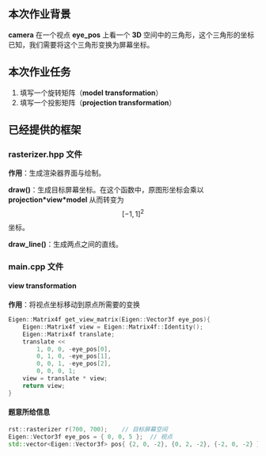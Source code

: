 ## 本次作业背景

 **camera** 在一个视点 **eye_pos** 上看一个 **3D** 空间中的三角形，这个三角形的坐标已知，我们需要将这个三角形变换为屏幕坐标。

## 本次作业任务

1. 填写一个旋转矩阵（**model transformation**）
2. 填写一个投影矩阵（**projection transformation**）

## 已经提供的框架

### rasterizer.hpp 文件

**作用**：生成渲染器界面与绘制。

**draw()**：生成目标屏幕坐标。在这个函数中，原图形坐标会乘以 **projection\*view\*model** 从而转变为 $$[-1,1]^2$$ 坐标。

**draw_line()**：生成两点之间的直线。

### main.cpp 文件

#### view transformation

**作用**：将视点坐标移动到原点所需要的变换

```c++
Eigen::Matrix4f get_view_matrix(Eigen::Vector3f eye_pos){
    Eigen::Matrix4f view = Eigen::Matrix4f::Identity();
    Eigen::Matrix4f translate;
    translate <<
        1, 0, 0, -eye_pos[0],
        0, 1, 0, -eye_pos[1],
        0, 0, 1, -eye_pos[2],
        0, 0, 0, 1;
    view = translate * view;
    return view;
}
```

#### 题意所给信息

```c++
rst::rasterizer r(700, 700);	// 目标屏幕空间
Eigen::Vector3f eye_pos = { 0, 0, 5 };	// 视点
std::vector<Eigen::Vector3f> pos{ {2, 0, -2}, {0, 2, -2}, {-2, 0, -2} };	// 三角形三个顶点
```

